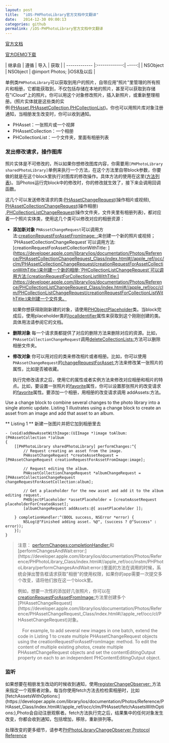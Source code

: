 ```yaml
---
layout: post
title:  "iOS-PHPhotoLibrary官方文档中文翻译"
date:   2014-12-30 09:00:13
categories: github
permalink: /iOS-PHPhotoLibrary官方文档中文翻译
---
```


[官方文档](https://developer.apple.com/library/ios/documentation/Photos/Reference/PHPhotoLibrary_Class/index.html)

[官方DEMO下载](https://developer.apple.com/library/ios/samplecode/UsingPhotosFramework/Listings/SamplePhotosApp_main_m.html#//apple_ref/doc/uid/TP40014575-SamplePhotosApp_main_m-DontLinkElementID_21)

| 继承自       | 遵循           |  导入  | 获取  |
| ------------- |:-------------:| -----:|
| NSObject      | NSObject   |  @import Photos; |iOS8及以后 |

单例类`PHPhotoLibrary`可以获取到用户的照片，自带应用"照片"里管理的所有照片和相册，它都能获取到，不仅包括存储在本地的照片，甚至可以获取到存储在"iCloud"上的照片。你可以用这个对象修改照片，插入新照片，或重新整理相册。(照片实体就是这些类的实例:[PHAsset](https://developer.apple.com/library/ios/documentation/Photos/Reference/PHAsset_Class/index.html#//apple_ref/occ/cl/PHAsset),[PHAssetCollection](https://developer.apple.com/library/ios/documentation/Photos/Reference/PHAssetCollection_Class/index.html#//apple_ref/occ/cl/PHAssetCollection),[PHCollectionList](https://developer.apple.com/library/ios/documentation/Photos/Reference/PHCollectionList_Class/index.html#//apple_ref/occ/cl/PHCollectionList))。你也可以用照片库对象注册通知，当相册发生改变时，你可以收到通知。

*  PHAsset：一张照片或一个视屏
*  PHAssetCollection：一个相册
*  PHCollectionList：一个文件夹，里面有相册列表


### 发出修改请求，操作图库 ###


照片实体是不可修改的，所以如果你想修改图库内容，你需要用`[PHPhotoLibrary sharedPhotoLibrary]`单例来执行一个方法，在这个方法里自带block参数，你要做的就是在这个block里执行对图库的修改操作。具体方法的使用在这里([方法列表](https://developer.apple.com/library/ios/documentation/Photos/Reference/PHPhotoLibrary_Class/index.html#//apple_ref/doc/uid/TP40014404-CH1-SW2))。当Photos运行完block中的修改时，你的修改就生效了，接下来会调用回调函数。


这几个可以发送修改请求的类:[PHAssetChangeRequest](https://developer.apple.com/library/ios/documentation/Photos/Reference/PHAssetChangeRequest_Class/index.html#//apple_ref/occ/cl/PHAssetChangeRequest)(操作相片或视频), [PHAssetCollectionChangeRequest](https://developer.apple.com/library/ios/documentation/Photos/Reference/PHAssetCollectionChangeRequest_Class/index.html#//apple_ref/occ/cl/PHAssetCollectionChangeRequest)(操作相册) ,[PHCollectionListChangeRequest](https://developer.apple.com/library/ios/documentation/Photos/Reference/PHCollectionListChangeRequest_Class/index.html#//apple_ref/occ/cl/PHCollectionListChangeRequest)(操作文件夹，文件夹里有相册列表)，都对应着一个照片实体类，使用这几个类可以修改对应的相册资源：

*   **添加新对象** `PHAssetChangeRequest`可以调用方法:[creationRequestForAssetFromImage: :](https://developer.apple.com/library/ios/documentation/Photos/Reference/PHAssetChangeRequest_Class/index.html#//apple_ref/occ/clm/PHAssetChangeRequest/creationRequestForAssetFromImage:)来创建一个新的照片或视频；`PHAssetCollectionChangeRequest`可以调用方法:[creationRequestForAssetCollectionWithTitle: ](https://developer.apple.com/library/ios/documentation/Photos/Reference/PHAssetCollectionChangeRequest_Class/index.html#//apple_ref/occ/clm/PHAssetCollectionChangeRequest/creationRequestForAssetCollectionWithTitle:)来创建一个新的相册;`PHCollectionListChangeRequest`可以调用方法:[creationRequestForCollectionListWithTitle:](https://developer.apple.com/library/ios/documentation/Photos/Reference/PHCollectionListChangeRequest_Class/index.html#//apple_ref/occ/clm/PHCollectionListChangeRequest/creationRequestForCollectionListWithTitle:)来创建一个文件夹。


	  如果你想获得刚刚新建的对象，请使用[PHObjectPlaceholder](https://developer.apple.com/library/ios/documentation/Photos/Reference/PHObjectPlaceholder_Class/index.html#//apple_ref/occ/cl/PHObjectPlaceholder)类。当block完成后，使用placeholder类的[localIdentifier](https://developer.apple.com/library/ios/documentation/Photos/Reference/PHObject_Class/index.html#//apple_ref/occ/instp/PHObject/localIdentifier)属性来获取到这个刚刚创建的类。具体用法请参阅它的文档。

*  **删除对象**  每一个请求类都提供了对应的删除方法来删除对应的资源。比如，`PHAssetCollectionChangeRequest`调用[deleteCollectionLists:](https://developer.apple.com/library/ios/documentation/Photos/Reference/PHCollectionListChangeRequest_Class/index.html#//apple_ref/occ/clm/PHCollectionListChangeRequest/deleteCollectionLists:)方法可以删除相册文件夹。

*  **修改对象**  你可以用对应的类来修改相片或者相册。比如，你可以使用`PHAssetChangeRequest`的[changeRequestForAsset:](https://developer.apple.com/library/ios/documentation/Photos/Reference/PHAssetChangeRequest_Class/index.html#//apple_ref/occ/clm/PHAssetChangeRequest/changeRequestForAsset:)方法来修改某一张照片的属性，比如是否被收藏。
    
    执行完修改请求之后，使用它的属性或者实例方法来修改对应相册和相片的特点。比如，要设置一张照片的[favorite](https://developer.apple.com/library/ios/documentation/Photos/Reference/PHAsset_Class/index.html#//apple_ref/occ/instp/PHAsset/favorite)属性，你可以设置那张照片的改变请求的[favorite](https://developer.apple.com/library/ios/documentation/Photos/Reference/PHAsset_Class/index.html#//apple_ref/occ/instp/PHAsset/favorite)属性。要添加一个相册，用相册的改变请求调用 addAssets:方法。
    
    
    
    
  Use a change block to combine several changes to the photo library into a single atomic update. Listing 1 illustrates using a change block to create an asset from an image and add that asset to an album.
  
  **  Listing 1 **  新建一张图片并把它加到相册里去

	  

    - (void)addNewAssetWithImage:(UIImage *)image toAlbum:(PHAssetCollection *)album
    {
        [[PHPhotoLibrary sharedPhotoLibrary] performChanges:^{
            // Request creating an asset from the image.
            PHAssetChangeRequest *createAssetRequest = [PHAssetChangeRequest creationRequestForAssetFromImage:image];
     
            // Request editing the album.
            PHAssetCollectionChangeRequest *albumChangeRequest = [PHAssetCollectionChangeRequest changeRequestForAssetCollection:album];
     
            // Get a placeholder for the new asset and add it to the album editing request.
            PHObjectPlaceholder *assetPlaceholder = [createAssetRequest placeholderForCreatedAsset];
            [albumChangeRequest addAssets:@[ assetPlaceholder ]];
     
        } completionHandler:^(BOOL success, NSError *error) {
            NSLog(@"Finished adding asset. %@", (success ? @"Success" : error));
        }];
    }



>注意：
> [performChanges:completionHandler:](https://developer.apple.com/library/ios/documentation/Photos/Reference/PHPhotoLibrary_Class/index.html#//apple_ref/occ/instm/PHPhotoLibrary/performChanges:completionHandler:)和[performChangesAndWait:error:](https://developer.apple.com/library/ios/documentation/Photos/Reference/PHPhotoLibrary_Class/index.html#//apple_ref/occ/instm/PHPhotoLibrary/performChangesAndWait:error:)里面的方法在调用的时候，系统会弹出警告框请求获取"相册"的使用权限，如果你的app需要一次提交多个改变，请将他们放在这一个block里。
>
>
>  例如，想要一次性的添加好几张照片，你可以在[creationRequestForAssetFromImage:](https://developer.apple.com/library/ios/documentation/Photos/Reference/PHAssetChangeRequest_Class/index.html#//apple_ref/occ/clm/PHAssetChangeRequest/creationRequestForAssetFromImage:)方法里创建多个[PHAssetChangeRequest](https://developer.apple.com/library/ios/documentation/Photos/Reference/PHAssetChangeRequest_Class/index.html#//apple_ref/occ/cl/PHAssetChangeRequest)对象。
>  
>　For example, to add several new images in one batch, extend the code in Listing 1 to create multiple PHAssetChangeRequest objects using the creationRequestForAssetFromImage: method. To edit the content of multiple existing photos, create multiple PHAssetChangeRequest objects and set the contentEditingOutput property on each to an independent PHContentEditingOutput object.

###  监听 ###

如果想要在相册发生改动的时候收到通知，使用[registerChangeObserver: ](https://developer.apple.com/library/ios/documentation/Photos/Reference/PHPhotoLibrary_Class/index.html#//apple_ref/occ/instm/PHPhotoLibrary/registerChangeObserver:)方法来指定一个观察者对象。每当你使用fetch方法去检检索相册时，比如[fetchAssetsWithOptions:](https://developer.apple.com/library/ios/documentation/Photos/Reference/PHAsset_Class/index.html#//apple_ref/occ/clm/PHAsset/fetchAssetsWithOptions:),Photo会自动注册观察者。fetch方法执行完之后，结果集中的任何对象发生改变，你都会收到通知，包括增加，移除，重新排列等。


处理改变的更多细节，请参考[PHPhotoLibraryChangeObserver Protocol Reference](https://developer.apple.com/library/ios/documentation/Photos/Reference/PHPhotoLibraryChangeObserver_Protocol/index.html#//apple_ref/doc/uid/TP40014405)

